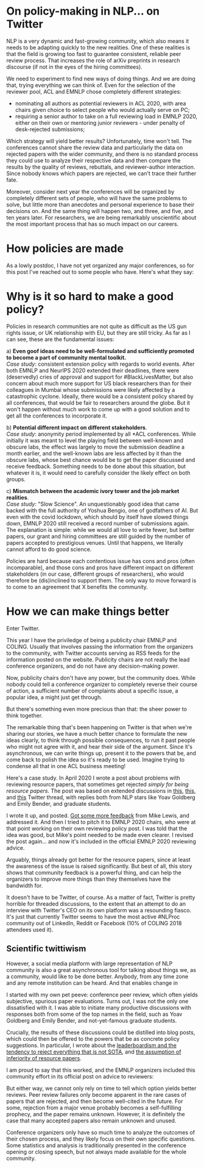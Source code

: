 # On policy-making in NLP... on Twitter 

NLP is a very dynamic and fast-growing community, which also means it needs to be adapting quickly to the new realities. One of these realities is that the field is growing too fast to guarantee consistent, reliable peer review process. That increases the role of arXiv preprints in research discourse (if not in the eyes of the hiring committees).

We need to experiment to find new ways of doing things. And we are doing that, trying everything we can think of. Even for the selection of the reviewer pool, ACL and EMNLP chose completely different strategies:

* nominating all authors as potential reviewers in ACL 2020, with area chairs given choice to select people who would actually serve on PC;
* requiring a senior author to take on a full reviewing load in EMNLP 2020, either on their own or mentoring junior reviewers - under penalty of desk-rejected submissions;

Which strategy will yield better results? Unfortunately, time won't tell. The conferences cannot share the review data and particularly the data on rejected papers with the wider community, and there is no standard process they could use to analyze their respective data and then compare the results by the quality of reviews, rebuttals, and reviewer-author interaction. Since nobody knows which papers are rejected, we can't trace their further fate. 

Moreover, consider next year the conferences will be organized by completely different sets of people, who will have the same problems to solve, but little more than anecdotes and personal experience to base their decisions on. And the same thing will happen two, and three, and five, and ten years later. For researchers, we are being remarkably unscientific about the most important process that has so much impact on our careers.

# How policies are made

As a lowly postdoc, I have not yet organized any major conferences, so for this post I've reached out to some people who have. Here's what they say:

# Why is it so hard to make a good policy?

Policies in research communities are not quite as difficult as the US gun rights issue, or UK relationship with EU, but they are still tricky. As far as I can see, these are the fundamental issues:

 a) **Even goof ideas need to be well-formulated and sufficiently promoted to become a part of community mental toolkit.** <br/>
   *Case study*: consistent extension policy with regards to world events. After both EMNLP and NeurIPS 2020 extended their deadlines, there were (deservedly) cries of approval and support for #BlackLivesMatter, but also concern about much more support for US black researchers than for their colleagues in Mumbai whose submissions were likely affected by a catastrophic cyclone. Ideally, there would be a consistent policy shared by all conferences, that would be fair to researchers around the globe. But it won't happen without much work to come up with a good solution and to get all the conferences to incorporate it.
    
 b) **Potential different impact on different stakeholders**. <br/>
  *Case study*: anonymity period implemented by all *ACL conferences. While initially it was meant to level the playing field between well-known and obscure labs, the effect was largely to move the submission deadline a month earlier, and the well-known labs are less affected by it than the obscure labs, whose best chance would be to get the paper discussed and receive feedback. Something needs to be done about this situation, but whatever it is, it would need to carefully consider the likely effect on both groups. 
 
 c) **Mismatch between the academic ivory tower and the job market realities**. <br/>
   *Case study*: "Slow Science". An unquestionably good idea that came backed with the full authority of Yoshua Bengio, one of godfathers of AI. But even with the covid lockdown, which should by itself have slowed things down, EMNLP 2020 still received a record number of submissions again. The explanation is simple: while we would all love to write fewer, but better papers, our grant and hiring committees are still guided by the number of papers accepted to prestigious venues. Until that happens, we literally cannot afford to do good science.
   

Policies are hard because each contentious issue has cons and pros (often incomparable), and those cons and pros have different impact on different stakeholders (in our case, different groups of researchers), who would therefore be (dis)inclined to support them. The only way to move forward is to come to an agreement that X benefits the community.

# How we can make things better

Enter Twitter. 

This year I have the priviledge of being a publicity chair EMNLP and COLING. Usually that involves passing the information from the organizers to the community, with Twitter accounts serving as RSS feeds for the information posted on the website. Publicity chairs are not really the lead conference organizers, and do not have any decision-making power.

Now, publicity chairs don't have any power, but the community does. While nobody could tell a conference organizer to completely reverse their course of action, a sufficient number of complaints about a specific issue, a popular idea, a might just get through.

But there's something even more precious than that: the sheer power to think together. 

The remarkable thing that's been happening on Twitter is that when we're sharing our stories, we have a much better chance to formulate the new ideas clearly, to think through possible consequences, to run it past people who might not agree with it, and hear their side of the argument. Since it's asynchronous, we can write things up, present it to the powers that be, and come back to polish the idea so it's ready to be used. Imagine trying to condense all that in one ACL business meeting!

Here's a case study. In April 2020 I wrote a post about problems with reviewing resource papers, that sometimes get rejected *simply for being resource papers*. The post was based on extended discussions in [this](), [this](), and [this]() Twitter thread, with replies both from NLP stars like Yoav Goldberg and Emily Bender, and graduate students.

I wrote it up, and posted. [Got some more feedback]() from Mike Lewis, and addressed it. And then I tried to pitch it to EMNLP 2020 chairs, who were at that point working on their own reviewing policy post. I was told that the idea was good, but Mike's point needed to be made even clearer. I revised the post again... and now it's included in the official EMNLP 2020 reviewing advice.

Arguably, things already got better for the resource papers, since at least the awareness of the issue is raised significantly. But best of all, this story shows that community feedback is a powerful thing, and can help the organizers to improve more things than they themselves have the bandwidth for. 

It doesn't have to be Twitter, of course. As a matter of fact, Twitter is pretty horrible for threaded discussions, to the extent that an attempt to do an interview with Twitter's CEO on its own platform was a resounding fiasco. It's just that currently Twitter seems to have the most active #NLProc community out of LinkedIn, Reddit or Facebook (10% of COLING 2018 attendees used it).


## Scientific twittiwism



However, a social media platform with large representation of NLP community is also a great asynchronous tool for talking about things we, as a community, would like to be done better. Anybody, from any time zone and any remote institution can be heard. And that enables change in 

I started with my own pet peeve: conference peer review, which often yields  subjective, spurious paper evaluations. Turns out, I was not the only one dissatisfied with it. I was able to initiate many productive discussions with responses both from some of the top names in the field, such as Yoav Goldberg and Emily Bender, and not-yet-famous graduate students. 

Crucially, the results of these discussions could be distilled into blog posts, which could then be offered to the powers that be as concrete policy suggestions. In particular, I wrote about the [leaderboardism and the tendency to reject everything that is not SOTA](), and [the assumption of inferiority of resource papers](). 

I am proud to say that this worked, and the EMNLP organizers included this community effort in its official post on advice to reviewers:




But either way, we cannot only rely on time to tell which option yields better reviews. Peer review failures only become apparent in the rare cases of papers that are rejected, and then become well-cited in the future. For some, rejection from a major venue probably becomes a self-fulfilling prophecy, and the paper remains unknown. However, it is definitely the case that many accepted papers also remain unknown and unused.


Conference organizers only have so much time to analyze the outcomes of their chosen process, and they likely focus on their own specific questions. Some statistics and analysis is traditionally presented in the conference opening or closing speech, but not always made available for the whole community.
